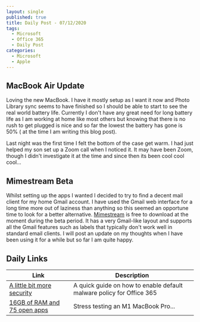 ```yaml
---
layout: single
published: true
title: Daily Post - 07/12/2020
tags:
  - Microsoft
  - Office 365
  - Daily Post
categories:
  - Microsoft
  - Apple
---
```

## MacBook Air Update

Loving the new MacBook. I have it mostly setup as I want it now and Photo Library sync seems to have finished so I should be able to start to see the real world battery life. Currently I don't have any great need for long battery life as I am working at home like most others but knowing that there is no rush to get plugged is nice and so far the lowest the battery has gone is 50% ( at the time I am writing this blog post).

Last night was the first time I felt the bottom of the case get warm. I had just helped my son set up a Zoom call when I noticed it. It may have been Zoom, though I didn't investigate it at the time and since then its been cool cool cool...

## Mimestream Beta

Whilst setting up the apps I wanted I decided to try to find a decent mail client for my home Gmail account. I have used the Gmail web interface for a long time more out of laziness than anything so this seemed an opportune time to look for a better alternative. [Mimestream](https://mimestream.com/) is free to download at the moment during the beta period. It has a very Gmail-like layout and supports all the Gmail features such as labels that typically don't work well in standard email clients. I will post an update on my thoughts when I have been using it for a while but so far I am quite happy.

## Daily Links

|Link|Description|
|--------|----|
|[A little bit more security](https://regarding365.com/a-little-bit-more-security-fb6825ef8435?source=rss----604cd9a532f6---4)| A quick guide on how to enable default malware policy for Office 365|
|[16GB of RAM and 75 open apps](https://robservatory.com/16gb-of-ram-and-75-open-appswhat-could-go-wrong/)|Stress testing an M1 MacBook Pro...|